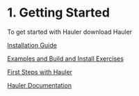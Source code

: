 # 1. Getting Started

To get started with Hauler download Hauler  

[Installation Guide](1%20Getting%20Started%204dd0898a929949848fd36e57bf5c769e/Installation%20Guide%20fbd1aaffc20b44e7ae6712263929e2de.md)

[Examples and Build and Install Exercises](1%20Getting%20Started%204dd0898a929949848fd36e57bf5c769e/Examples%20and%20Build%20and%20Install%20Exercises%204ca60206ea0d4c71aabe9d6dadd34845.md)

[First Steps with Hauler](1%20Getting%20Started%204dd0898a929949848fd36e57bf5c769e/First%20Steps%20with%20Hauler%20c907fcc371f243e4961250e0a488fac9.md)

[Hauler Documentation](../Hauler%20Documentation%203bf9a712efcd43a696ef5eb0b209c943.md)